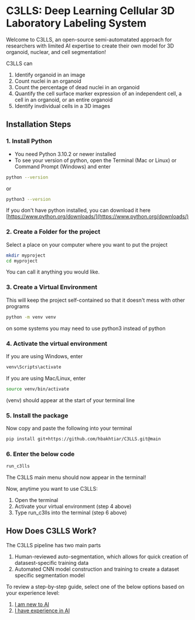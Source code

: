 # C3LLS: Deep Learning Cellular 3D Laboratory Labeling System
Welcome to C3LLS, an open-source semi-automatated approach for researchers with limited AI expertise to create their own model for 3D organoid, nuclear, and cell segmentation! 

C3LLS can 
1. Identify organoid in an image 
2. Count nuclei in an organoid 
3. Count the percentage of dead nuclei in an organoid 
4. Quantify the cell surface marker expression of an independent cell, a cell in an organoid, or an entire organoid
5. Identify invdividual cells in a 3D images

## Installation Steps

### 1. Install Python
* You need Python 3.10.2 or newer installed
* To see your version of python, open the Terminal (Mac or Linux) or Command Prompt (Windows) and enter

```bash
python --version
```

or 

```bash
python3 --version
```

If you don't have python installed, you can download it here
[https://www.python.org/downloads/](https://www.python.org/downloads/)

### 2. Create a Folder for the project

Select a place on your computer where you want to put the project

```bash
mkdir myproject
cd myproject
```
You can call it anything you would like.

### 3. Create a Virtual Environment

This will keep the project self-contained so that it doesn't mess with other programs 

```bash
python -m venv venv
```

on some systems you may need to use python3 instead of python

### 4. Activate the virtual environment

If you are using Windows, enter

```bash
venv\Scripts\activate
```

If you are using Mac/Linux, enter
```bash
source venv/bin/activate
```
(venv) should appear at the start of your terminal line

### 5. Install the package

Now copy and paste the following into your terminal

```bash
pip install git+https://github.com/hbakhtiar/C3LLS.git@main
```

### 6. Enter the below code
```bash
run_c3lls
```

The C3LLS main menu should now appear in the terminal!

Now, anytime you want to use C3LLS:
1. Open the terminal
2. Activate your virtual environment (step 4 above)
3. Type run_c3lls into the terminal (step 6 above)

## How Does C3LLS Work?

The C3LLS pipeline has two main parts

1. Human-reviewed auto-segmentation, which allows for quick creation of datasest-specific training data
2. Automated CNN model construction and training to create a dataset specific segmentation model

To review a step-by-step guide, select one of the below options based on your experience level:

1. [I am new to AI](https://github.com/hbakhtiar/C3LLS/tree/main/Documentation/New%20to%20AI)
2. [I have experience in AI](https://github.com/hbakhtiar/C3LLS/tree/main/Documentation/AI%20Experienced)














